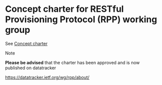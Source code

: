 # Concept charter for RESTful Provisioning Protocol (RPP) working group

See [Concept charter](https://github.com/SIDN/ietf-wg-rpp-charter/blob/main/rpp-charter.md)

> [!NOTE]
> **Please be advised** that the charter has been approved and is now published on datatracker
>
> https://datatracker.ietf.org/wg/rpp/about/


